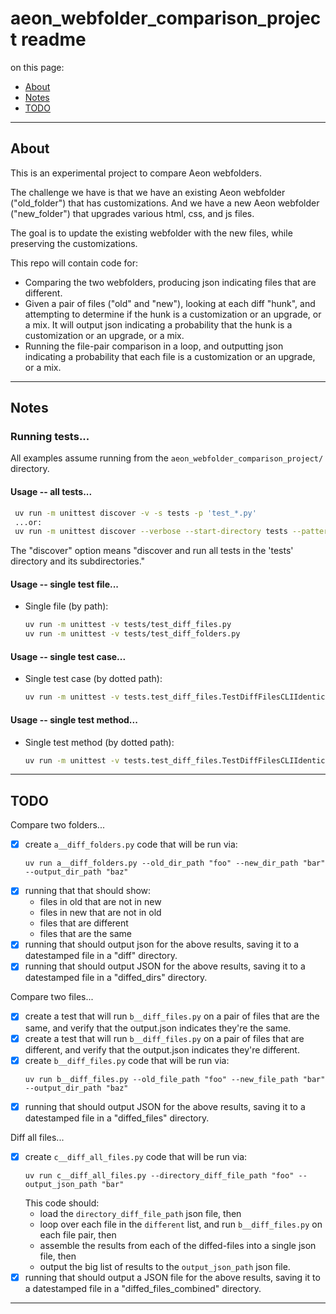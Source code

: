# aeon_webfolder_comparison_project readme

on this page:
- [About](#about)
- [Notes](#notes)
- [TODO](#todo)

---


## About

This is an experimental project to compare Aeon webfolders.

The challenge we have is that we have an existing Aeon webfolder ("old_folder") that has customizations. And we have a new Aeon webfolder ("new_folder") that upgrades various html, css, and js files.

The goal is to update the existing webfolder with the new files, while preserving the customizations.

This repo will contain code for:
- Comparing the two webfolders, producing json indicating files that are different.
- Given a pair of files ("old" and "new"), looking at each diff "hunk", and attempting to determine if the hunk is a customization or an upgrade, or a mix. It will output json indicating a probability that the hunk is a customization or an upgrade, or a mix.
- Running the file-pair comparison in a loop, and outputting json indicating a probability that each file is a customization or an upgrade, or a mix.

---


## Notes

### Running tests...

All examples assume running from the `aeon_webfolder_comparison_project/` directory.

#### Usage -- all tests...
```bash
 uv run -m unittest discover -v -s tests -p 'test_*.py'
 ...or:
 uv run -m unittest discover --verbose --start-directory tests --pattern 'test_*.py'
```

The "discover" option means "discover and run all tests in the 'tests' directory and its subdirectories."

#### Usage -- single test file...

- Single file (by path):
  ```bash
  uv run -m unittest -v tests/test_diff_files.py
  uv run -m unittest -v tests/test_diff_folders.py
  ```

#### Usage -- single test case...

- Single test case (by dotted path):
  ```bash
  uv run -m unittest -v tests.test_diff_files.TestDiffFilesCLIIdentical
  ```

#### Usage -- single test method...

- Single test method (by dotted path):
  ```bash
  uv run -m unittest -v tests.test_diff_files.TestDiffFilesCLIIdentical.test_cli_reports_same_for_identical_files
  ```

---


## TODO

Compare two folders...
- [x] create `a__diff_folders.py` code that will be run via:
    ```
    uv run a__diff_folders.py --old_dir_path "foo" --new_dir_path "bar" --output_dir_path "baz"
    ```
- [x] running that that should show:
    - files in old that are not in new
    - files in new that are not in old
    - files that are different
    - files that are the same
- [x] running that should output json for the above results, saving it to a datestamped file in a "diff" directory.
 - [x] running that should output JSON for the above results, saving it to a datestamped file in a "diffed_dirs" directory.

Compare two files...
- [x] create a test that will run `b__diff_files.py` on a pair of files that are the same, and verify that the output.json indicates they're the same.
- [x] create a test that will run `b__diff_files.py` on a pair of files that are different, and verify that the output.json indicates they're different.
- [x] create `b__diff_files.py` code that will be run via:
    ```
    uv run b__diff_files.py --old_file_path "foo" --new_file_path "bar" --output_dir_path "baz"
    ```
- [x] running that should output JSON for the above results, saving it to a datestamped file in a "diffed_files" directory.

Diff all files...
- [x] create `c__diff_all_files.py` code that will be run via:
    ```
    uv run c__diff_all_files.py --directory_diff_file_path "foo" --output_json_path "bar"
    ```
    This code should:
    - load the `directory_diff_file_path` json file, then 
    - loop over each file in the `different` list, and run `b__diff_files.py` on each file pair, then 
    - assemble the results from each of the diffed-files into a single json file, then 
    - output the big list of results to the `output_json_path` json file.
- [x] running that should output a JSON file for the above results, saving it to a datestamped file in a "diffed_files_combined" directory.

---
